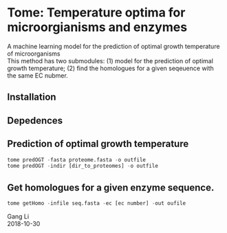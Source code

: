 # Tome: Temperature optima for microorgianisms and enzymes
A machine learning model for the prediction of optimal growth temperature of microorganisms<br/>
This method has two submodules: (1) model for the prediction of optimal growth temperature; (2) find the homologues for a given seqeuence with the same EC nubmer. 

## Installation

## Depedences


## Prediction of optimal growth temperature
```python
tome predOGT -fasta proteome.fasta -o outfile
tome predOGT -indir [dir_to_proteomes] -o outfile
```

## Get homologues for a given enzyme sequence.
```python
tome getHomo -infile seq.fasta -ec [ec number] -out oufile
```

Gang Li<br/>
2018-10-30
